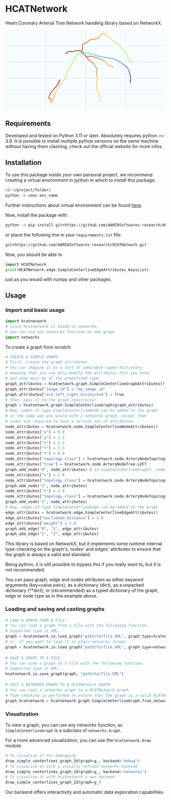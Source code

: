 # HCATNetwork

Heart Coronary Arterial Tree Network handling library based on NetworkX.

<img src="./assets/images/graph_art_example.png">

## Requirements

Developed and tested on Python 3.11 or later. Absolutely requires python >= 3.9.
It is possible to install multiple python versions on the same machine without having them clashing, check out the official website for more infos.

## Installation

To use this package inside your own personal project, we recommend creating a virtual environment in python in which to install this package.

```sh
cd ~/project/folder/
python -m venv env_name
```

Further instructions about virtual environment can be found [here](https://docs.python.org/3/library/venv.html).

Now, install the package with:

```sh
python -m pip install git+https://github.com/AAMIASoftwares-research/HCATNetwork.git
```

or place the following line in your ```requirements.txt``` file:

```txt
git+https://github.com/AAMIASoftwares-research/HCATNetwork.git
```

Now, you should be able to

```py
import HCATNetwork
print(HCATNetwork.edge.SimpleCenterlineEdgeAttributes_KeysList)
```

just as you would with numpy and other packages.

## Usage

### Import and basic usage

```py
import hcatnetwork
# since hcatnetwork is based on networkx,
# you can use any networkx function on the graph
import networkx
```

To create a graph from scratch:

```py
# CREATE A SIMPLE GRAPH
# First, create the graph attributes.
# You can imagine it as a sort of immutable typed dictionary,
# meaning that you can only modify the attributes that you have,
# and they must be of the predefined type. 
graph_attributes = hcatnetwork.graph.SimpleCenterlineGraphAttributes()
graph_attributes["image_id"] = "my_image_id"
graph_attributes["are_left_right_disjointed"] = True
# then, pass it to the graph constructor
graph = hcatnetwork.graph.SimpleCenterlineGraph(graph_attributes)
# Now, nodes of type SimpleCenterlineNode can be added to the graph
# in the same way you would with a networkx graph, except that
# nodes are required to have a certain set of attributes.
node_attributes = hcatnetwork.node.SimpleCenterlineNodeAttributes()
node_attributes["x"] = 0.0
node_attributes["y"] = 1.1
node_attributes["z"] = 2.2
node_attributes["r"] = 3.3
node_attributes["t"] = 0.0
node_attributes["topology_class"] = hcatnetwork.node.ArteryNodeTopology.OSTIUM
node_attributes["tree"] = hcatnetwork.node.ArteryNodeTree.LEFT
graph.add_node("0", node_attributes) # In SimpleCenterlineGraphs, nodes are identified by a str(int) id.
node_attributes["x"] = 1.0
node_attributes["topology_class"] = hcatnetwork.node.ArteryNodeTopology.SEGMENT
graph.add_node("1", node_attributes)
node_attributes["x"] = 2.0
node_attributes["topology_class"] = hcatnetwork.node.ArteryNodeTopology.ENDPOINT
graph.add_node("2", node_attributes)
# Now, edges of type SimpleCenterlineEdge can be added to the graph
edge_attributes = hcatnetwork.edge.SimpleCenterlineEdgeAttributes()
edge_attributes["euclidean_distance"] = 1.0
edge_attributes["weight"] = 1.0
graph.add_edge("0", "1", edge_attributes)
graph_add_edge("1", "2", edge_attributes)
```

This library is based on NetworkX, but it implements some runtime
internal type-checking on the graph's, nodes' and edges' attributes
to ensure that the graph is always a valid and standard.

Being python, it is still possible to bypass this
if you really want to, but it is not recommended.

You can pass graph, edge and nodes attributes as either keyword arguments
(key=value pairs), as a dictionary (dict), as a unpacked dictionary (**dict),
or (recommended) as a typed dictionary of the graph, edge or node type
as in the example above.

### Loading and saving and casting graphs

```py
# LOAD A GRAPH FROM A FILE
# You can load a graph from a file with the following function.
# Supported type is GML.
graph = hcatnetwork.io.load_graph("path/to/file.GML", graph_type=hcatnetwork.graph.SimpleCenterlineGraph)
# or, if you want to load it in plain networkx format
graph = hcatnetwork.io.load_graph("path/to/file.GML", graph_type=networkx.Graph)

# SAVE A GRAPH TO A FILE
# You can save a graph to a file with the following function.
# Supported type is GML.
hcatnetwork.io.save_graph(graph, "path/to/file.GML")

# CAST A NETWORKX GRAPH TO A HCATNetwork GRAPH
# You can cast a networkx graph to a HCATNetwork graph.
# Type checking is performed to ensure that the graph is a valid HCATNetwork graph.
graph_hcatnetwork = hcatnetwork.graph.SimpleCenterlineGraph.from_networkx_graph(graph_networkx)
```

### Visualization

To view a graph, you can use any networkx function, as ```SimpleCenterlineGraph``` is a subclass of ```networkx.Graph```.

For a more advanced visualization, you can use the ```hcatnetwork.draw``` module.

```py
# To visualize it for debugging
draw_simple_centerlines_graph_2d(graph=g_, backend="debug")
# To visualize ot with a visually refined networkx backend
draw_simple_centerlines_graph_2d(graph=g_, backend="networkx")
# To visualize it with hcatnetwork's own backend
draw_simple_centerlines_graph_2d(graph=g_)
```

Our backend offers interactivity and automatic data exploration capabilities.

